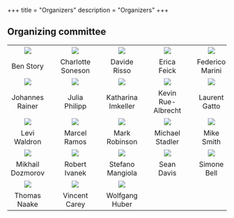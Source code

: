 +++
title = "Organizers"
description = "Organizers"
+++

## Organizing committee

|       |   |     |   |      |   |      |   |      |
|:-----:|---|:---:|---|:----:|---|:----:|---|:----:|
| ![](../img/organizers/BenjaminStory.jpeg) | &nbsp; | ![](../img/organizers/CharlotteSoneson.jpg) | &nbsp; | ![](../img/organizers/DavideRisso.JPG) | &nbsp; | ![](../img/organizers/feick_erica2020.png) | &nbsp; | ![](../img/organizers/FedericoMarini.png) |
| Ben Story | &nbsp;  | Charlotte Soneson | &nbsp; | Davide Risso | &nbsp; | Erica Feick | &nbsp; | Federico Marini |
| ![](../img/organizers/JohannesRainer.jpg) | &nbsp; | ![](../img/organizers/Julia-Philipp.jpg) | &nbsp; | ![](../img/organizers/KatharinaImkeller.jpg) | &nbsp; | ![](../img/organizers/KevinRueAlbrecht.jpg) | &nbsp; | ![](../img/organizers/LaurentGatto.jpg) |
| Johannes Rainer | &nbsp; | Julia Philipp | &nbsp; | Katharina Imkeller | &nbsp; | Kevin Rue-Albrecht | &nbsp; | Laurent Gatto |
| ![](../img/organizers/LeviWaldron.jpg) | &nbsp; | ![](../img/organizers/Ramos_Marcel.jpg) | &nbsp; | ![](../img/organizers/mark.jpg) | &nbsp; | ![](../img/organizers/MStadler_FMI0142.jpg) | &nbsp; | ![](../img/organizers/MikeSmith.jpg) |
| Levi Waldron | &nbsp; | Marcel Ramos | &nbsp; | Mark Robinson | &nbsp; | Michael Stadler | &nbsp; | Mike Smith |
| ![](../img/organizers/MikhailDozmorov.jpg) | &nbsp; | ![](../img/organizers/ivanekr.jpg) | &nbsp; | ![](../img/organizers/StefanoMangiola.png) | &nbsp; | ![](../img/organizers/SeanDavis.jpg) | &nbsp; | ![](../img/organizers/SimoneBell.jpg) |
| Mikhail Dozmorov | &nbsp; | Robert Ivanek | &nbsp;  | Stefano Mangiola | &nbsp; | Sean Davis | &nbsp; | Simone Bell |
| ![](../img/organizers/ThomasNaake.jpg) | &nbsp; | ![](../img/organizers/VincentCarey.png) | &nbsp; | ![](../img/organizers/WolfgangHuber.png) | &nbsp; |  | &nbsp; |  |
| Thomas Naake | &nbsp;  | Vincent Carey | &nbsp; | Wolfgang Huber | &nbsp; |  | &nbsp; |  |








